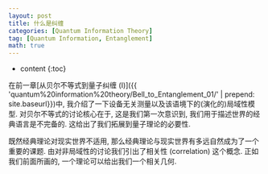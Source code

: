 ```yaml
---
layout: post
title: 什么是纠缠
categories: [Quantum Information Theory]
tag: [Quantum Information, Entanglement]
math: true
---
```


* content
{:toc}


在前一章[从贝尔不等式到量子纠缠 (I)]({{ 'quantum%20information%20theory/Bell_to_Entanglement_01/' | prepend: site.baseurl}})中, 我介绍了一下设备无关测量以及该语境下的(演化的)局域性模型. 对贝尔不等式的讨论核心在于, 这是我们第一次意识到, 我们用于描述世界的经典语言是不完备的. 这给出了我们拓展到量子理论的必要性.

既然经典理论对现实世界不适用, 那么经典理论与现实世界有多远自然成为了一个重要的课题. 由对非局域性的讨论我们引出了相关性 (correlation) 这个概念. 正如我们前面所画的, 一个理论可以给出我们一个相关几何.
